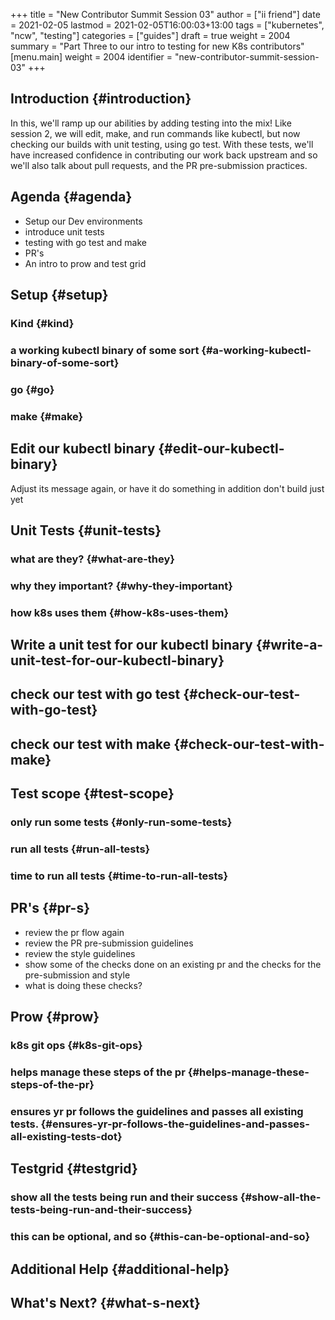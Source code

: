 +++
title = "New Contributor Summit Session 03"
author = ["ii friend"]
date = 2021-02-05
lastmod = 2021-02-05T16:00:03+13:00
tags = ["kubernetes", "ncw", "testing"]
categories = ["guides"]
draft = true
weight = 2004
summary = "Part Three to our intro to testing for new K8s contributors"
[menu.main]
  weight = 2004
  identifier = "new-contributor-summit-session-03"
+++

## Introduction {#introduction}

In this, we'll ramp up our abilities by adding testing into the mix!
Like session 2, we will edit, make, and run commands like kubectl, but now checking our builds with unit testing, using go test.
With these tests, we'll have increased confidence in contributing our work back upstream and so we'll also talk about pull requests, and the PR pre-submission practices.


## Agenda {#agenda}

-   Setup our Dev environments
-   introduce unit tests
-   testing with go test and make
-   PR's
-   An intro to prow and test grid


## Setup {#setup}


### Kind {#kind}


### a working kubectl binary of some sort {#a-working-kubectl-binary-of-some-sort}


### go {#go}


### make {#make}


## Edit our kubectl binary {#edit-our-kubectl-binary}

Adjust its message again, or have it do something in addition
don't build just yet


## Unit Tests {#unit-tests}


### what are they? {#what-are-they}


### why they important? {#why-they-important}


### how k8s uses them {#how-k8s-uses-them}


## Write a unit test for our kubectl binary {#write-a-unit-test-for-our-kubectl-binary}


## check our test with go test {#check-our-test-with-go-test}


## check our test with make {#check-our-test-with-make}


## Test scope {#test-scope}


### only run some tests {#only-run-some-tests}


### run all tests {#run-all-tests}


### time to run all tests {#time-to-run-all-tests}


## PR's {#pr-s}

-   review the pr flow again
-   review the PR pre-submission guidelines
-   review the style guidelines
-   show some of the checks done on an existing pr and the checks for the pre-submission and style
-   what is doing these checks?


## Prow {#prow}


### k8s git ops {#k8s-git-ops}


### helps manage these steps of the pr {#helps-manage-these-steps-of-the-pr}


### ensures yr pr follows the guidelines and passes all existing tests. {#ensures-yr-pr-follows-the-guidelines-and-passes-all-existing-tests-dot}


## Testgrid {#testgrid}


### show all the tests being run and their success {#show-all-the-tests-being-run-and-their-success}


### this can be optional, and so {#this-can-be-optional-and-so}


## Additional Help {#additional-help}


## What's Next? {#what-s-next}
